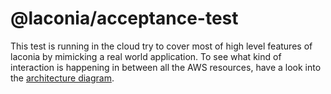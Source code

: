# @laconia/acceptance-test

This test is running in the cloud try to cover most of high level features of
laconia by mimicking a real world application. To see what kind of interaction
is happening in between all the AWS resources, have a look into the
[architecture diagram](docs/architecture-diagram.drawio.png).
